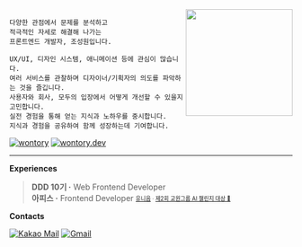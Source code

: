 <div>
  <a href="https://github.com/wontory/tech-orbit">
    <img align="right" src="https://tech-orbit.wontory.dev/api?tech=Typescript,React,Next.js,Tailwind%20CSS&size=500&title=wontory" width="190"/>
  </a>
</div>

```
다양한 관점에서 문제를 분석하고
적극적인 자세로 해결해 나가는
프론트엔드 개발자, 조성원입니다.

UX/UI, 디자인 시스템, 애니메이션 등에 관심이 많습니다.
여러 서비스를 관찰하며 디자이너/기획자의 의도를 파악하는 것을 즐깁니다.
사용자와 회사, 모두의 입장에서 어떻게 개선할 수 있을지 고민합니다.
실전 경험을 통해 얻는 지식과 노하우를 중시합니다.
지식과 경험을 공유하여 함께 성장하는데 기여합니다.
```
[![wontory](https://img.shields.io/badge/wontory-0A66C2?logo=LinkedIn&logoColor=white)](https://www.linkedin.com/in/wontory/)
[![wontory.dev](https://img.shields.io/badge/wontory.dev-000000?logo=Astro&logoColor=white)](https://www.wontory.dev/)

---

**Experiences**

> **DDD 10기 ·** Web Frontend Developer  
> **아피스 ·** Frontend Developer <sub><sup>[유니음](https://www.unieum.kr/) · [제2회 교원그룹 AI 챌린지 대상 🥇](https://github.com/wontory/wontory/blob/master/documents/%EC%A0%9C2%ED%9A%8C%20%EA%B5%90%EC%9B%90%EA%B7%B8%EB%A3%B9%20AI%EC%B1%8C%EB%A6%B0%EC%A7%80%20%EB%8C%80%ED%9A%8C%20%EB%8C%80%EC%83%81.pdf)</sup></sub>

**Contacts**

[![Kakao Mail](https://img.shields.io/badge/tjddnjsjo@kakao.com-FFCD00?logo=Kakao&logoColor=black)](tjddnjsjo@kakao.com)
[![Gmail](https://img.shields.io/badge/devwontory@gmail.com-EA4335?logo=Gmail&logoColor=white)](tjddnjsjo@kakao.com)
